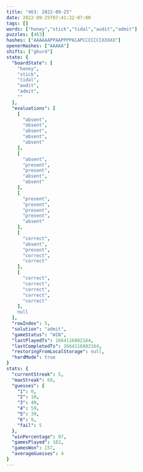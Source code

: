 ```yaml
---
title: "463: 2022-09-25"
date: 2022-09-25T07:41:22-07:00
tags: []
words: ["honey","stick","tidal","audit","admit"]
puzzles: [463]
hashes: ["AAAAAAPPAAPPPPACAPCCCCCCCXXXXX"]
openerHashes: ["AAAAA"]
shifts: ["gkurd"]
state: {
  "boardState": [
    "honey",
    "stick",
    "tidal",
    "audit",
    "admit",
    ""
  ],
  "evaluations": [
    [
      "absent",
      "absent",
      "absent",
      "absent",
      "absent"
    ],
    [
      "absent",
      "present",
      "present",
      "absent",
      "absent"
    ],
    [
      "present",
      "present",
      "present",
      "present",
      "absent"
    ],
    [
      "correct",
      "absent",
      "present",
      "correct",
      "correct"
    ],
    [
      "correct",
      "correct",
      "correct",
      "correct",
      "correct"
    ],
    null
  ],
  "rowIndex": 5,
  "solution": "admit",
  "gameStatus": "WIN",
  "lastPlayedTs": 1664116882164,
  "lastCompletedTs": 1664116882164,
  "restoringFromLocalStorage": null,
  "hardMode": true
}
stats: {
  "currentStreak": 5,
  "maxStreak": 69,
  "guesses": {
    "1": 0,
    "2": 10,
    "3": 40,
    "4": 59,
    "5": 39,
    "6": 9,
    "fail": 5
  },
  "winPercentage": 97,
  "gamesPlayed": 162,
  "gamesWon": 157,
  "averageGuesses": 4
}
---
```


<!-- more -->
